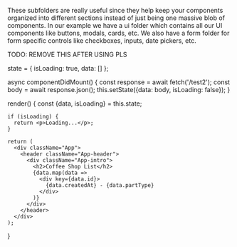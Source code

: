 These subfolders are really useful since they help keep your components organized into different sections instead of just being one massive blob of components. In our example we have a ui folder which contains all our UI components like buttons, modals, cards, etc. We also have a form folder for form specific controls like checkboxes, inputs, date pickers, etc.




TODO: REMOVE THIS AFTER USING PLS

  state = {
    isLoading: true,
    data: []
  };

  async componentDidMount() {
    const response = await fetch('/test2');
    const body = await response.json();
    this.setState({data: body, isLoading: false});
  }

  render() {
    const {data, isLoading} = this.state;

    if (isLoading) {
      return <p>Loading...</p>;
    }

    return (
      <div className="App">
        <header className="App-header">
          <div className="App-intro">
            <h2>Coffee Shop List</h2>
            {data.map(data =>
              <div key={data.id}>
                {data.createdAt} - {data.partType}
              </div>
            )}
          </div>
        </header>
      </div>
    );
  }